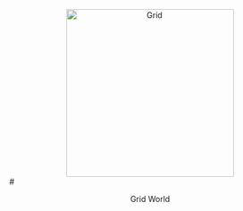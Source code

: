 <div style="text-align:center">
    <img src="https://raw.githubusercontent.com/AlexisRodriguezCS/GridWord/main/Images/Grid.jpg" alt="Grid" height="300">
</div>
# <p align="center">Grid World</p>
